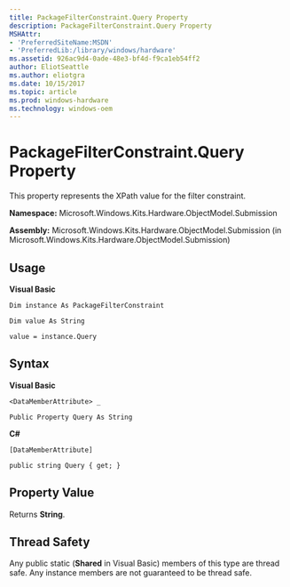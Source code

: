 ```yaml
---
title: PackageFilterConstraint.Query Property
description: PackageFilterConstraint.Query Property
MSHAttr:
- 'PreferredSiteName:MSDN'
- 'PreferredLib:/library/windows/hardware'
ms.assetid: 926ac9d4-0ade-48e3-bf4d-f9ca1eb54ff2
author: EliotSeattle
ms.author: eliotgra
ms.date: 10/15/2017
ms.topic: article
ms.prod: windows-hardware
ms.technology: windows-oem
---
```


# PackageFilterConstraint.Query Property


This property represents the XPath value for the filter constraint.

**Namespace:** Microsoft.Windows.Kits.Hardware.ObjectModel.Submission

**Assembly:** Microsoft.Windows.Kits.Hardware.ObjectModel.Submission (in Microsoft.Windows.Kits.Hardware.ObjectModel.Submission)

## <span id="Usage"></span><span id="usage"></span><span id="USAGE"></span>Usage


**Visual Basic**

`Dim instance As PackageFilterConstraint`

`Dim value As String`

`value = instance.Query`

## <span id="Syntax"></span><span id="syntax"></span><span id="SYNTAX"></span>Syntax


**Visual Basic**

`<DataMemberAttribute> _`

`Public Property Query As String`

**C#**

`[DataMemberAttribute]`

`public string Query { get; }`

## <span id="Property_Value"></span><span id="property_value"></span><span id="PROPERTY_VALUE"></span>Property Value


Returns **String**.

## <span id="Thread_Safety"></span><span id="thread_safety"></span><span id="THREAD_SAFETY"></span>Thread Safety


Any public static (**Shared** in Visual Basic) members of this type are thread safe. Any instance members are not guaranteed to be thread safe.

 

 







